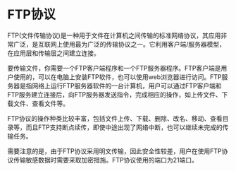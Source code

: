 # FTP协议
FTP(文件传输协议)是一种用于文件在计算机之间传输的标准网络协议，其应用非常广泛，是互联网上使用最为广泛的传输协议之一。它利用客户端/服务器模型，在应用层和传输层之间建立连接。

要传输文件，你需要一个FTP客户端程序和一个FTP服务器程序。FTP客户端是用户使用的，可以在电脑上安装FTP软件，也可以使用web浏览器进行访问。FTP服务器是指网络上运行FTP服务器软件的一台计算机，用户可以通过FTP客户端和FTP服务建立连接后，向FTP服务器发送指令，完成相应的操作，如上传文件、下载文件、查看文件等。

FTP协议的操作种类比较丰富，包括文件上传、下载、删除、改名、移动、查看目录等，而且FTP支持断点续传，即使中途出现了网络中断，也可以继续未完成的传输任务。

需要注意的是，由于FTP协议采用明文传输，因此安全性较差，用户在使用FTP协议传输敏感数据时需要采取加密措施。FTP协议使用的端口为21端口。

